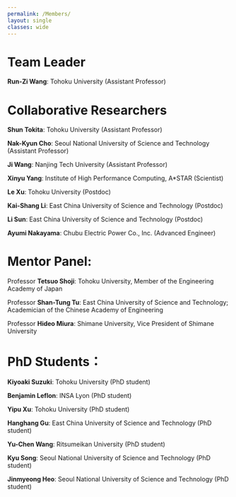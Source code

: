 ```yaml
---
permalink: /Members/
layout: single
classes: wide
---
```


# Team Leader

**Run-Zi Wang**: Tohoku University (Assistant Professor)

# Collaborative Researchers

**Shun Tokita**: Tohoku University (Assistant Professor)

**Nak-Kyun Cho**: Seoul National University of Science and Technology (Assistant Professor)

**Ji Wang**: Nanjing Tech University (Assistant Professor)

**Xinyu Yang**: Institute of High Performance Computing, A*STAR (Scientist)

**Le Xu**: Tohoku University (Postdoc)

**Kai-Shang Li**: East China University of Science and Technology (Postdoc)

**Li Sun**: East China University of Science and Technology (Postdoc)

**Ayumi Nakayama**: Chubu Electric Power Co., Inc. (Advanced Engineer)

# Mentor Panel:
Professor **Tetsuo Shoji**: Tohoku University, Member of the Engineering Academy of Japan

Professor **Shan-Tung Tu**:  East China University of Science and Technology; Academician of the Chinese Academy of Engineering

Professor **Hideo Miura**: Shimane University, Vice President of Shimane University

# PhD Students：

**Kiyoaki Suzuki**: Tohoku University (PhD student)

**Benjamin Leflon**: INSA Lyon (PhD student)

**Yipu Xu**: Tohoku University (PhD student)

**Hanghang Gu**: East China University of Science and Technology (PhD student)

**Yu-Chen Wang**: Ritsumeikan University (PhD student)

**Kyu Song**: Seoul National University of Science and Technology (PhD student)

**Jinmyeong Heo**: Seoul National University of Science and Technology (PhD student)


